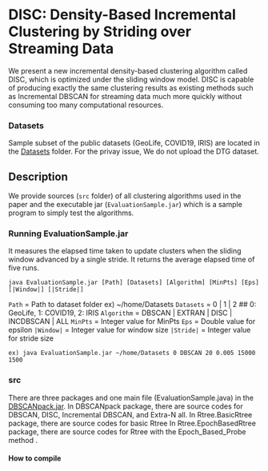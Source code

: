 # DISC: Density-Based Incremental Clustering by Striding over Streaming Data
We present a new incremental density-based clustering algorithm called DISC, which is optimized under the sliding window model.
DISC is capable of producing exactly the same clustering results as existing methods such as Incremental DBSCAN for streaming
data much more quickly without consuming too many computational resources.

### Datasets 
Sample subset of the public datasets (GeoLife, COVID19, IRIS) are located in the [Datasets](https://github.com/anonymous-star/DISC-sigmod2021/blob/master/Datasets)
 folder. 
For the privay issue, We do not upload the DTG dataset. 

## Description
We provide sources (`src` folder) of all clustering algorithms used in the paper and the executable jar (`EvaluationSample.jar`) which is a sample program to simply test the algorithms. 

### Running EvaluationSample.jar
It measures the elapsed time taken to update clusters when the sliding window advanced by a single stride.
It returns the average elapsed time of five runs.
```
java EvaluationSample.jar [Path] [Datasets] [Algorithm] [MinPts] [Eps] [|Window|] [|Stride|] 
```
`Path` = Path to dataset folder  ex) ~/home/Datasets
`Datasets` = 0 | 1 | 2    ## 0: GeoLife, 1: COVID19, 2: IRIS
`Algorithm` = DBSCAN | EXTRAN | DISC | INCDBSCAN | ALL 
`MinPts` = Integer value for MinPts
`Eps` = Double value for epsilon
`|Window|` = Integer value for window size
`|Stride|` = Integer value for stride size 

```
ex) java EvaluationSample.jar ~/home/Datasets 0 DBSCAN 20 0.005 15000 1500 
```

### src
There are three packages and one main file (EvaluationSample.java) in the [DBSCANpack.jar](https://github.com/anonymous-star/DISC-sigmod2021/blob/master/DBSCANpack.jar).
In DBSCANpack package, there are source codes for DBSCAN, DISC, Incremental DBSCAN, and Extra-N all. 
In Rtree.BasicRtree package, there are source codes for basic Rtree
In Rtree.EpochBasedRtree package, there are source codes for  Rtree with the Epoch_Based_Probe method .


#### How to compile

















